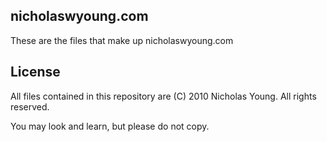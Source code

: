 ## nicholaswyoung.com

These are the files that make up nicholaswyoung.com

## License

All files contained in this repository are (C) 2010 Nicholas Young. All rights reserved.

You may look and learn, but please do not copy.